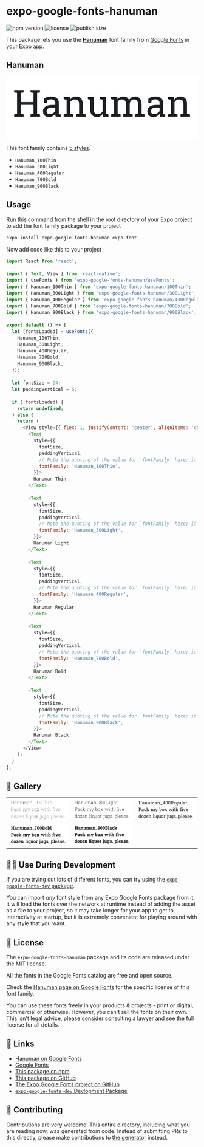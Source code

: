 # expo-google-fonts-hanuman

![npm version](https://flat.badgen.net/npm/v/expo-google-fonts-hanuman)
![license](https://flat.badgen.net/github/license/expo/google-fonts)
![publish size](https://flat.badgen.net/packagephobia/install/expo-google-fonts-hanuman)

This package lets you use the [**Hanuman**](https://fonts.google.com/specimen/Hanuman) font family from [Google Fonts](https://fonts.google.com/) in your Expo app.

## Hanuman

![Hanuman](./font-family.png)

This font family contains [5 styles](#-gallery).

- `Hanuman_100Thin`
- `Hanuman_300Light`
- `Hanuman_400Regular`
- `Hanuman_700Bold`
- `Hanuman_900Black`

## Usage

Run this command from the shell in the root directory of your Expo project to add the font family package to your project
```sh
expo install expo-google-fonts-hanuman expo-font
```

Now add code like this to your project
```js
import React from 'react';

import { Text, View } from 'react-native';
import { useFonts } from 'expo-google-fonts-hanuman/useFonts';
import { Hanuman_100Thin } from 'expo-google-fonts-hanuman/100Thin';
import { Hanuman_300Light } from 'expo-google-fonts-hanuman/300Light';
import { Hanuman_400Regular } from 'expo-google-fonts-hanuman/400Regular';
import { Hanuman_700Bold } from 'expo-google-fonts-hanuman/700Bold';
import { Hanuman_900Black } from 'expo-google-fonts-hanuman/900Black';

export default () => {
  let [fontsLoaded] = useFonts({
    Hanuman_100Thin,
    Hanuman_300Light,
    Hanuman_400Regular,
    Hanuman_700Bold,
    Hanuman_900Black,
  });

  let fontSize = 24;
  let paddingVertical = 6;

  if (!fontsLoaded) {
    return undefined;
  } else {
    return (
      <View style={{ flex: 1, justifyContent: 'center', alignItems: 'center' }}>
        <Text
          style={{
            fontSize,
            paddingVertical,
            // Note the quoting of the value for `fontFamily` here; it expects a string!
            fontFamily: 'Hanuman_100Thin',
          }}>
          Hanuman Thin
        </Text>

        <Text
          style={{
            fontSize,
            paddingVertical,
            // Note the quoting of the value for `fontFamily` here; it expects a string!
            fontFamily: 'Hanuman_300Light',
          }}>
          Hanuman Light
        </Text>

        <Text
          style={{
            fontSize,
            paddingVertical,
            // Note the quoting of the value for `fontFamily` here; it expects a string!
            fontFamily: 'Hanuman_400Regular',
          }}>
          Hanuman Regular
        </Text>

        <Text
          style={{
            fontSize,
            paddingVertical,
            // Note the quoting of the value for `fontFamily` here; it expects a string!
            fontFamily: 'Hanuman_700Bold',
          }}>
          Hanuman Bold
        </Text>

        <Text
          style={{
            fontSize,
            paddingVertical,
            // Note the quoting of the value for `fontFamily` here; it expects a string!
            fontFamily: 'Hanuman_900Black',
          }}>
          Hanuman Black
        </Text>
      </View>
    );
  }
};

```

## 🔡 Gallery


||||
|-|-|-|
|![Hanuman_100Thin](.//100Thin/Hanuman_100Thin.ttf.png)|![Hanuman_300Light](.//300Light/Hanuman_300Light.ttf.png)|![Hanuman_400Regular](.//400Regular/Hanuman_400Regular.ttf.png)||
|![Hanuman_700Bold](.//700Bold/Hanuman_700Bold.ttf.png)|![Hanuman_900Black](.//900Black/Hanuman_900Black.ttf.png)|||


## 👩‍💻 Use During Development

If you are trying out lots of different fonts, you can try using the [`expo-google-fonts-dev` package](https://github.com/freeboub/google-fonts/tree/master/font-packages/dev#readme).

You can import *any* font style from any Expo Google Fonts package from it. It will load the fonts
over the network at runtime instead of adding the asset as a file to your project, so it may take longer
for your app to get to interactivity at startup, but it is extremely convenient
for playing around with any style that you want.

## 📖 License

The `expo-google-fonts-hanuman` package and its code are released under the MIT license.

All the fonts in the Google Fonts catalog are free and open source.

Check the [Hanuman page on Google Fonts](https://fonts.google.com/specimen/Hanuman) for the specific license of this font family.

You can use these fonts freely in your products & projects - print or digital, commercial or otherwise. However, you can't sell the fonts on their own. This isn't legal advice, please consider consulting a lawyer and see the full license for all details.

## 🔗 Links

- [Hanuman on Google Fonts](https://fonts.google.com/specimen/Hanuman)
- [Google Fonts](https://fonts.google.com/)
- [This package on npm](https://www.npmjs.com/package/expo-google-fonts-hanuman)
- [This package on GitHub](https://github.com/freeboub/google-fonts/tree/master/font-packages/hanuman)
- [The Expo Google Fonts project on GitHub](https://github.com/freeboub/google-fonts)
- [`expo-google-fonts-dev` Devlopment Package](https://github.com/freeboub/google-fonts/tree/master/font-packages/dev)

## 🤝 Contributing

Contributions are very welcome! This entire directory, including what you are reading now, was generated from code. Instead of submitting PRs to this directly, please make contributions to [the generator](https://github.com/freeboub/google-fonts/tree/master/packages/generator) instead.

